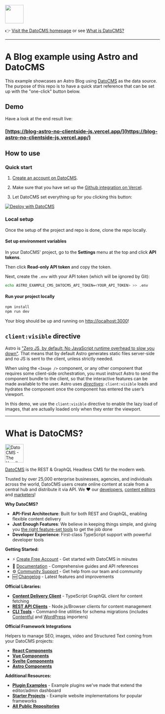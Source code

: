 <!--datocms-autoinclude-header start-->

<a href="https://www.datocms.com/"><img src="https://www.datocms.com/images/full_logo.svg" height="60"></a>

👉 [Visit the DatoCMS homepage](https://www.datocms.com) or see [What is DatoCMS?](#what-is-datocms)

---

<!--datocms-autoinclude-header end-->

# A Blog example using Astro and DatoCMS

This example showcases an Astro Blog using [DatoCMS](https://www.datocms.com/) as the data source.
The purpose of this repo is to have a quick start reference that can be set up with the "one-click" button below.

## Demo

Have a look at the end result live:

### [https://blog-astro-no-clientside-js.vercel.app/](https://blog-astro-no-clientside-js.vercel.app/)

## How to use

### Quick start

1. [Create an account on DatoCMS](https://datocms.com).

2. Make sure that you have set up the [Github integration on Vercel](https://vercel.com/docs/git/vercel-for-github).

3. Let DatoCMS set everything up for you clicking this button:

[![Deploy with DatoCMS](https://dashboard.datocms.com/deploy/button.svg)](https://dashboard.datocms.com/projects/clone?repo=/marcelofinamorvieira/blog-astro-no-clientside-js)

### Local setup

Once the setup of the project and repo is done, clone the repo locally.

#### Set up environment variables

In your DatoCMS' project, go to the **Settings** menu at the top and click **API tokens**.

Then click **Read-only API token** and copy the token.

Next, create the `.env` with your API token (which will be ignored by Git):

```bash
echo ASTRO_EXAMPLE_CMS_DATOCMS_API_TOKEN=<YOUR_API_TOKEN> >> .env
```

#### Run your project locally

```bash
npm install
npm run dev
```

Your blog should be up and running on [http://localhost:3000](http://localhost:3000)!

## `client:visible` directive

Astro is ["Zero JS, by default: No JavaScript runtime overhead to slow you down"](https://docs.astro.build/en/getting-started/). That means that by default Astro generates static files server-side and no JS is sent to the client, unless strictly needed.

When using the `<Image />` component, or any other component that requires some client-side orchestration, you must instruct Astro to send the component bundle to the client, so that the interactive features can be made available to the user. Astro uses [_directives_](https://docs.astro.build/en/reference/directives-reference/#client-directives): `client:visible` loads and hydrates the component once the component has entered the user’s viewport.

In this demo, we use the `client:visible` directive to enable the lazy load of images, that are actually loaded only when they enter the viewport.

<!--datocms-autoinclude-footer start-->

---

# What is DatoCMS?

<a href="https://www.datocms.com/"><img src="https://www.datocms.com/images/full_logo.svg" height="60" alt="DatoCMS - The Headless CMS for the Modern Web"></a>

[DatoCMS](https://www.datocms.com/) is the REST & GraphQL Headless CMS for the modern web.

Trusted by over 25,000 enterprise businesses, agencies, and individuals across the world, DatoCMS users create online content at scale from a central hub and distribute it via API. We ❤️ our [developers](https://www.datocms.com/team/best-cms-for-developers), [content editors](https://www.datocms.com/team/content-creators) and [marketers](https://www.datocms.com/team/cms-digital-marketing)!

**Why DatoCMS?**

- **API-First Architecture**: Built for both REST and GraphQL, enabling flexible content delivery
- **Just Enough Features**: We believe in keeping things simple, and giving you [the right feature-set tools](https://www.datocms.com/features) to get the job done
- **Developer Experience**: First-class TypeScript support with powerful developer tools

**Getting Started:**

- ⚡️ [Create Free Account](https://dashboard.datocms.com/signup) - Get started with DatoCMS in minutes
- 🔖 [Documentation](https://www.datocms.com/docs) - Comprehensive guides and API references
- ⚙️ [Community Support](https://community.datocms.com/) - Get help from our team and community
- 🆕 [Changelog](https://www.datocms.com/product-updates) - Latest features and improvements

**Official Libraries:**

- [**Content Delivery Client**](https://github.com/datocms/cda-client) - TypeScript GraphQL client for content fetching
- [**REST API Clients**](https://github.com/datocms/js-rest-api-clients) - Node.js/Browser clients for content management
- [**CLI Tools**](https://github.com/datocms/cli) - Command-line utilities for schema migrations (includes [Contentful](https://github.com/datocms/cli/tree/main/packages/cli-plugin-contentful) and [WordPress](https://github.com/datocms/cli/tree/main/packages/cli-plugin-wordpress) importers)

**Official Framework Integrations**

Helpers to manage SEO, images, video and Structured Text coming from your DatoCMS projects:

- [**React Components**](https://github.com/datocms/react-datocms)
- [**Vue Components**](https://github.com/datocms/vue-datocms)
- [**Svelte Components**](https://github.com/datocms/datocms-svelte)
- [**Astro Components**](https://github.com/datocms/astro-datocms)

**Additional Resources:**

- [**Plugin Examples**](https://github.com/datocms/plugins) - Example plugins we've made that extend the editor/admin dashboard
- [**Starter Projects**](https://www.datocms.com/marketplace/starters) - Example website implementations for popular frameworks
- [**All Public Repositories**](https://github.com/orgs/datocms/repositories?q=&type=public&language=&sort=stargazers)

<!--datocms-autoinclude-footer end-->
